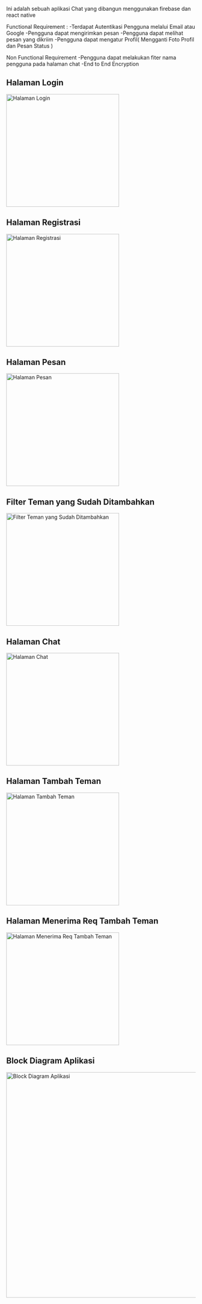 Ini adalah sebuah aplikasi Chat yang dibangun menggunakan firebase dan react native

Functional Requirement : 
-Terdapat Autentikasi Pengguna melalui Email atau Google
-Pengguna dapat mengirimkan pesan
-Pengguna dapat melihat pesan yang dikriim
-Pengguna dapat mengatur Profil( Mengganti Foto Profil dan Pesan Status )

Non Functional Requirement
-Pengguna dapat melakukan fiter nama pengguna pada halaman chat
-End to End Encryption 

## Halaman Login
<img src="https://github.com/fadhilzamanNow/YuNgoB/assets/97293978/a6c7c4dc-4d54-4760-bb04-9260ab66f283" alt="Halaman Login" width="300">

## Halaman Registrasi
<img src="https://github.com/fadhilzamanNow/YuNgoB/assets/97293978/8f64f7f2-7c23-436b-86ac-e527d869a2eb" alt="Halaman Registrasi" width="300">

## Halaman Pesan
<img src="https://github.com/fadhilzamanNow/YuNgoB/assets/97293978/ceac199d-0bfb-4b7d-ab10-8d072b209ada" alt="Halaman Pesan" width="300">

## Filter Teman yang Sudah Ditambahkan
<img src="https://github.com/fadhilzamanNow/YuNgoB/assets/97293978/f7df3e27-ff46-4ade-b4d0-62eb49112c0e" alt="Filter Teman yang Sudah Ditambahkan" width="300">

## Halaman Chat
<img src="https://github.com/fadhilzamanNow/YuNgoB/assets/97293978/da0897ab-311d-429e-9270-326feb89a237" alt="Halaman Chat" width="300">

## Halaman Tambah Teman
<img src="https://github.com/fadhilzamanNow/YuNgoB/assets/97293978/89f31cdc-c27b-47f9-9d0f-41eef3bff3cb" alt="Halaman Tambah Teman" width="300">

## Halaman Menerima Req Tambah Teman
<img src="https://github.com/fadhilzamanNow/YuNgoB/assets/97293978/ac3ed4bc-313d-43bb-8f1b-ccf11ec1d794" alt="Halaman Menerima Req Tambah Teman" width="300">

## Block Diagram Aplikasi
<img src="https://github.com/fadhilzamanNow/YuNgoB/assets/97293978/985faa73-d645-4033-adf1-4da35b253ba1" alt="Block Diagram Aplikasi" width="600">





